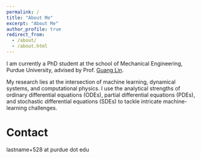 ```yaml
---
permalink: /
title: "About Me"
excerpt: "About Me"
author_profile: true
redirect_from:
  - /about/
  - /about.html
---
```


I am currently a PhD student at the school of Mechanical Engineering, Purdue University, advised by Prof. [Guang Lin](https://www.math.purdue.edu/~lin491/).

My research lies at the intersection of machine learning, dynamical systems, and computational physics. I use the analytical strengths of ordinary differential equations (ODEs), partial differential equations (PDEs), and stochastic differential equations (SDEs) to tackle intricate machine-learning challenges.

Contact
======
lastname+528 at purdue dot edu
